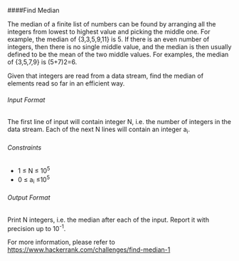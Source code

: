 ####Find Median


The median of a finite list of numbers can be found by arranging all the integers from lowest to highest value and picking the middle one. For example, the median of {3,3,5,9,11} is 5. If there is an even number of integers, then there is no single middle value, and the median is then usually defined to be the mean of the two middle values. For examples, the median of {3,5,7,9} is (5+7)2=6.

Given that integers are read from a data stream, find the median of elements read so far in an efficient way.

###### Input Format

The first line of input will contain integer N, i.e. the number of integers in the data stream.
Each of the next N lines will contain an integer a<sub>i</sub>.
###### Constraints 
- 1 ≤ N ≤ 10<sup>5</sup> 
- 0 ≤ a<sub>i</sub> ≤10<sup>5</sup>
###### Output Format

Print N integers, i.e. the median after each of the input. Report it with precision up to 10<sup>-1</sup>.


For more information, please refer to https://www.hackerrank.com/challenges/find-median-1

